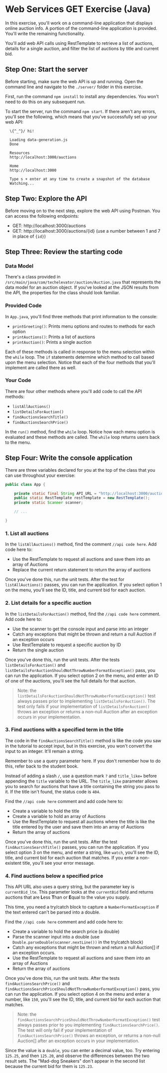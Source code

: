 # Web Services GET Exercise (Java)

In this exercise, you'll work on a command-line application that displays online auction info. A portion of the command-line application is provided. You'll write the remaining functionality.

You'll add web API calls using RestTemplate to retrieve a list of auctions, details for a single auction, and filter the list of auctions by title and current bid.

## Step One: Start the server

Before starting, make sure the web API is up and running. Open the command line and navigate to the `./server/` folder in this exercise.

First, run the command `npm install` to install any dependencies. You won't need to do this on any subsequent run.

To start the server, run the command `npm start`. If there aren't any errors, you'll see the following, which means that you've successfully set up your web API:

```
  \{^_^}/ hi!

  Loading data-generation.js
  Done

  Resources
  http://localhost:3000/auctions

  Home
  http://localhost:3000

  Type s + enter at any time to create a snapshot of the database
  Watching...
```

## Step Two: Explore the API

Before moving on to the next step, explore the web API using Postman. You can access the following endpoints:

- GET: http://localhost:3000/auctions
- GET: http://localhost:3000/auctions/{id} (use a number between 1 and 7 in place of `{id}`)

## Step Three: Review the starting code

### Data Model

There's a class provided in `/src/main/java/com/techelevator/auction/Auction.java` that represents the data model for an auction object. If you've looked at the JSON results from the API, the properties for the class should look familiar.

### Provided Code

In `App.java`, you'll find three methods that print information to the console:

- `printGreeting()`: Prints menu options and routes to methods for each option
- `printAuctions()`: Prints a list of auctions
- `printAuction()`: Prints a single auction

Each of these methods is called in response to the menu selection within the `while` loop. The `if` statements determine which method to call based upon the menu selection. Notice that each of the four methods that you'll implement are called there as well.

### Your Code

There are four other methods where you'll add code to call the API methods:

- `listAllAuctions()`
- `listDetailsForAuction()`
- `findAuctionsSearchTitle()`
- `findAuctionsSearchPrice()`

In the `run()` method, find the `while` loop. Notice how each menu option is evaluated and these methods are called. The `while` loop returns users back to the menu.

## Step Four: Write the console application

There are three variables declared for you at the top of the class that you can use throughout your exercise:

```java
public class App {

    private static final String API_URL = "http://localhost:3000/auctions";
    public static RestTemplate restTemplate = new RestTemplate();
    private static Scanner scanner;

    // ...

}
```

### 1. List all auctions

In the `listAllAuctions()` method, find the comment `//api code here`. Add code here to:

- Use the RestTemplate to request all auctions and save them into an array of Auctions
- Replace the current return statement to return the array of auctions

Once you've done this, run the unit tests. After the test for `listAllAuctions()` passes, you can run the application. If you select option 1 on the menu, you'll see the ID, title, and current bid for each auction.

### 2. List details for a specific auction

In the `listDetailsForAuction()` method, find the `//api code here` comment. Add code here to:

- Use the scanner to get the console input and parse into an integer
- Catch any exceptions that might be thrown and return a null Auction if an exception occurs
- Use RestTemplate to request a specific auction by ID
- Return the single auction

Once you've done this, run the unit tests. After the tests `listDetailsForAuction()` and `listDetailsForAuctionShouldNotThrowNumberFormatException()`  pass, you can run the application. If you select option 2 on the menu, and enter an ID of one of the auctions, you'll see the full details for that auction.

>Note: the `listDetailsForAuctionShouldNotThrowNumberFormatException()` test always passes prior to implementing `listDetailsForAuction()`. The test only fails if your implementation of `listDetailsForAuction()` throws an exception or returns a non-null Auction after an exception occurs in your implementation.

### 3. Find auctions with a specified term in the title

The code in the `findAuctionsSearchTitle()` method is like the code you saw in the tutorial to accept input, but in this exercise, you won't convert the input to an integer. It'll remain a string.

Remember to use a query parameter here. If you don't remember how to do this, refer back to the student book.

Instead of adding a slash `/`, use a question mark `?` and `title_like=` before appending the `title` variable to the URL. The `title_like` parameter allows you to search for auctions that have a title containing the string you pass to it. If the title isn't found, the status code is `404`.

Find the `//api code here` comment and add code here to:

- Create a variable to hold the title
- Create a variable to hold an array of Auctions
- Use the RestTemplate to request all auctions where the title is like the title entered by the user and save them into an array of Auctions
- Return the array of auctions

Once you've done this, run the unit tests. After the test `findAuctionsSearchTitle()` passes, you can run the application. If you select option 3 on the menu, and enter a string, like `watch`, you'll see the ID, title, and current bid for each auction that matches. If you enter a non-existent title, you'll see your error message.

### 4. Find auctions below a specified price

This API URL also uses a query string, but the parameter key is `currentBid_lte`. This parameter looks at the `currentBid` field and returns auctions that are **L**ess **T**han or **E**qual to the value you supply.

This time, you need a try/catch block to capture a `NumberFormatException` if the text entered can't be parsed into a double.

Find the `//api code here` comment and add code here to:

- Create a variable to hold the search price (a double)
- Parse the scanner input into a double (use `Double.parseDouble(scanner.nextLine())` in the try/catch block)
- Catch any exceptions that might be thrown and return a null Auction[] if an exception occurs.
- Use the RestTemplate to request all auctions and save them into an array of Auctions
- Return the array of auctions

Once you've done this, run the unit tests. After the tests `findAuctionsSearchPrice()` and `findAuctionsSearchPriceShouldNotThrowNumberFormatException()`  pass, you can run the application. If you select option 4 on the menu and enter a number, like `150`, you'll see the ID, title, and current bid for each auction that matches.


>Note: the `findAuctionsSearchPriceShouldNotThrowNumberFormatException()` test always passes prior to you implementing `findAuctionsSearchPrice()`. The test will only fail if your implementation of `findAuctionsSearchPrice()` throws an exception, or returns a non-null Auction[] after an exception occurs in your implementation.

Since the value is a `double`, you can enter a decimal value, too. Try entering `125.25`, and then `125.20`, and observe the differences between the two result sets. The "Mad-dog Sneakers" don't appear in the second list because the current bid for them is `125.23`.

